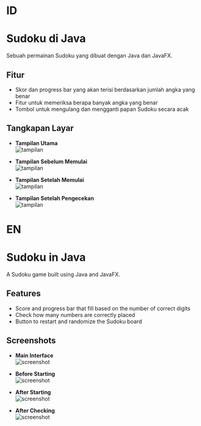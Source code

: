 # ID

# Sudoku di Java
Sebuah permainan Sudoku yang dibuat dengan Java dan JavaFX.

## Fitur
- Skor dan progress bar yang akan terisi berdasarkan jumlah angka yang benar
- Fitur untuk memeriksa berapa banyak angka yang benar
- Tombol untuk mengulang dan mengganti papan Sudoku secara acak

## Tangkapan Layar
- **Tampilan Utama**  
  ![tampilan](Sudoku.png)

- **Tampilan Sebelum Memulai**  
  ![tampilan](Sudoku1.png)

- **Tampilan Setelah Memulai**  
  ![tampilan](Sudoku2.png)

- **Tampilan Setelah Pengecekan**  
  ![tampilan](Sudokucek.png)


# EN
# Sudoku in Java
A Sudoku game built using Java and JavaFX.

## Features
- Score and progress bar that fill based on the number of correct digits
- Check how many numbers are correctly placed
- Button to restart and randomize the Sudoku board

## Screenshots
- **Main Interface**  
  ![screenshot](Sudoku.png)

- **Before Starting**  
  ![screenshot](Sudoku1.png)

- **After Starting**  
  ![screenshot](Sudoku2.png)

- **After Checking**  
  ![screenshot](Sudokucek.png)

